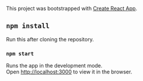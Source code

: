 This project was bootstrapped with [Create React App](https://github.com/facebook/create-react-app).

## `npm install`

Run this after cloning the repository.

### `npm start`

Runs the app in the development mode.<br>
Open [http://localhost:3000](http://localhost:3000) to view it in the browser.
